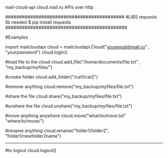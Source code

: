 mail-cloud-api
cloud.mail.ru  APIs over http

###########################################
#LIBS
requests lib needed
$ pip install requests
############################################

#Examples

import mailcloudapi
cloud = mailcloudapi.Cloud("youremail@mail.ru" , "yourpassword")
cloud.login()

#load file to the cloud
cloud.add_file("/home/documents/file.txt" , "my_backup/myfiles/") 

#create folder 
cloud.add_folder("/cat1/cat2")

#remove anything 
cloud.remove("my_backup/myfiles/file.txt")

#share the file
cloud.share("my_backup/myfiles/file.txt")

#unshare the file
cloud.unshare("my_backup/myfiles/file.txt")

#move anything anywhere
cloud.move("what/to/move.txt" "where/to/move/")

#rename anything
cloud.rename("folder1/folder2", "folder1/newfolder2name")

----------------------------------------------------
#to logout
cloud.logout()

